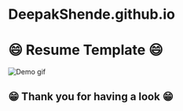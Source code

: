 # DeepakShende.github.io


# 😄 Resume Template 😄

![Demo gif](./Resume_Website.gif)


## 😁 Thank you for having a look 😁



## 
